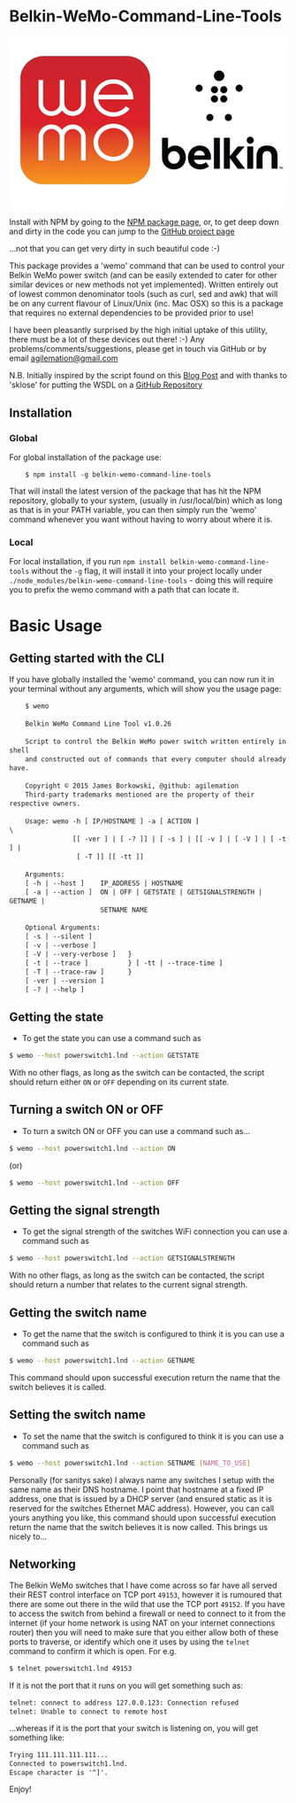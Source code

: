 # Belkin-WeMo-Command-Line-Tools

<img align="center" src="WeMo.jpg"/>

Install with NPM by going to the [NPM package page](https://www.npmjs.com/package/belkin-wemo-command-line-tools#star), or, to get deep down and dirty in the code you can jump to the [GitHub project page](https://github.com/agilemation/Belkin-WeMo-Command-Line-Tools)

...not that you can get very dirty in such beautiful code :-)

This package provides a 'wemo' command that can be used to control your Belkin WeMo power switch (and can be easily extended to cater for other similar devices or new methods not yet implemented).  Written entirely out of lowest common denominator tools (such as curl, sed and awk) that will be on any current flavour of Linux/Unix (inc. Mac OSX) so this is a package that requires no external dependencies to be provided prior to use!

I have been pleasantly surprised by the high initial uptake of this utility, there must be a lot of these devices out there! :-)  Any problems/comments/suggestions, please get in touch via GitHub or by email agilemation@gmail.com

N.B.  Initially inspired by the script found on this [Blog Post](http://moderntoil.com/?p=839) and with thanks to 'sklose' for putting the WSDL on a [GitHub Repository](https://raw.githubusercontent.com/sklose/WeMoWsdl/master/BasicService.wsdl)

## Installation
### Global
For global installation of the package use:
```
    $ npm install -g belkin-wemo-command-line-tools
```
That will install the latest version of the package that has hit the NPM repository, globally to your system, (usually in /usr/local/bin) which as long as that is in your PATH variable, you can then simply run the 'wemo' command whenever you want without having to worry about where it is.

### Local
For local installation, if you run `npm install belkin-wemo-command-line-tools` without the `-g` flag, it will install it into your project locally under `./node_modules/belkin-wemo-command-line-tools` - doing this will require you to prefix the wemo command with a path that can locate it.

# Basic Usage
## Getting started with the CLI
If you have globally installed the 'wemo' command, you can now run it in your terminal without any arguments, which will show you the usage page:
```
    $ wemo

    Belkin WeMo Command Line Tool v1.0.26

    Script to control the Belkin WeMo power switch written entirely in shell
    and constructed out of commands that every computer should already have.

    Copyright © 2015 James Borkowski, @github: agilemation
    Third-party trademarks mentioned are the property of their respective owners.

    Usage: wemo -h [ IP/HOSTNAME ] -a [ ACTION ]                         \
                [[ -ver ] | [ -? ]] | [ -s ] | [[ -v ] | [ -V ] | [ -t ] | 
                 [ -T ]] [[ -tt ]] 

    Arguments:
    [ -h | --host ]    IP_ADDRESS | HOSTNAME
    [ -a | --action ]  ON | OFF | GETSTATE | GETSIGNALSTRENGTH | GETNAME |
                       SETNAME NAME

    Optional Arguments: 
    [ -s | --silent ]        
    [ -v | --verbose ]        
    [ -V | --very-verbose ]   } 
    [ -t | --trace ]          } [ -tt | --trace-time ]  
    [ -T | --trace-raw ]      }
    [ -ver | --version ]
    [ -? | --help ]
```

## Getting the state
- To get the state you can use a command such as
```bash
$ wemo --host powerswitch1.lnd --action GETSTATE
```
With no other flags, as long as the switch can be contacted, the script should return either `ON` or `OFF` depending on its current state.

## Turning a switch ON or OFF
- To turn a switch ON or OFF you can use a command such as...
```bash
$ wemo --host powerswitch1.lnd --action ON
```
(or)
```bash
$ wemo --host powerswitch1.lnd --action OFF
```
## Getting the signal strength
- To get the signal strength of the switches WiFi connection you can use a command such as
```bash
$ wemo --host powerswitch1.lnd --action GETSIGNALSTRENGTH
```
With no other flags, as long as the switch can be contacted, the script should return a number that relates to the current signal strength.

## Getting the switch name
- To get the name that the switch is configured to think it is you can use a command such as
```bash
$ wemo --host powerswitch1.lnd --action GETNAME
```
This command should upon successful execution return the name that the switch believes it is called. 

## Setting the switch name
- To set the name that the switch is configured to think it is you can use a command such as
```bash
$ wemo --host powerswitch1.lnd --action SETNAME [NAME_TO_USE]
```
Personally (for sanitys sake) I always name any switches I setup with the same name as their DNS hostname.  I point that hostname at a fixed IP address, one that is issued by a DHCP server (and ensured static as it is reserved for the switches Ethernet MAC address).  However, you can call yours anything you like, this command should upon successful execution return the name that the switch believes it is now called.  This brings us nicely to...

## Networking
The Belkin WeMo switches that I have come across so far have all served their REST control interface on TCP port `49153`, however it is rumoured that there are some out there in the wild that use the TCP port `49152`.  If you have to access the switch from behind a firewall or need to connect to it from the internet (if your home network is using NAT on your internet connections router) then you will need to make sure that you either allow both of these ports to traverse, or identify which one it uses by using the `telnet` command to confirm it which is open.  For e.g.
```bash
$ telnet powerswitch1.lnd 49153
```
If it is not the port that it runs on you will get something such as:
```
telnet: connect to address 127.0.0.123: Connection refused
telnet: Unable to connect to remote host
```
...whereas if it is the port that your switch is listening on, you will get something like:
```
Trying 111.111.111.111...
Connected to powerswitch1.lnd.
Escape character is '^]'.
```

Enjoy!
